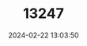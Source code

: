 ---
title: "13247"
category: "Mesoplodon grayi"
draft: false
date: 2024-02-22 13:03:50
languages:
  English: ["Southern Beaked Whale", "Gray's Beaked Whale"]
  Spanish; Castilian: ["Ballena De Pico De Gray", "Zifio De Gray"]
  French: ["Mésoplodon De Gray"]
---